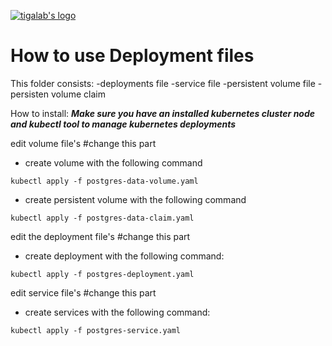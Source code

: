 [![tigalab's logo](https://raw.githubusercontent.com/tigalab/kubernetes-deployments-docker-wirecloud/tigalab/1.3-kubernetes-deployments/tiga-ico.JPG)](https://www.tiga.com.tr/)



# How to use Deployment files
This folder consists:
-deployments file
-service file
-persistent volume file
-persisten volume claim

How to install:
***Make sure you have  an installed kubernetes cluster node and kubectl tool to manage kubernetes deployments***




edit volume file's #change this part

- create volume with the following command
 ```
kubectl apply -f postgres-data-volume.yaml
```

- create persistent volume with the following command
```
kubectl apply -f postgres-data-claim.yaml
```

edit the deployment file's #change this part
- create deployment with the following command:
```
kubectl apply -f postgres-deployment.yaml
```

edit service file's #change this part
- create services with the following command:
```
kubectl apply -f postgres-service.yaml
```














